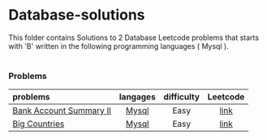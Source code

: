 # Database-solutions
This folder contains Solutions to 2 Database Leetcode problems that starts with 'B' written in the following programming languages ( Mysql ).<br><br>
### Problems ###
|problems|langages|difficulty|Leetcode|
|:-------|:------:|:--------:|:------:|
|[Bank Account Summary II](https://github.com/AnasImloul/Leetcode-solutions/tree/main/scripts/database/B/Bank%20Account%20Summary%20II/)|[Mysql](https://github.com/AnasImloul/Leetcode-solutions/tree/main/scripts/database/B/Bank%20Account%20Summary%20II/Bank%20Account%20Summary%20II.sql)|Easy|[link](https://leetcode.com/problems/bank-account-summary-ii)|
|[Big Countries](https://github.com/AnasImloul/Leetcode-solutions/tree/main/scripts/database/B/Big%20Countries/)|[Mysql](https://github.com/AnasImloul/Leetcode-solutions/tree/main/scripts/database/B/Big%20Countries/Big%20Countries.sql)|Easy|[link](https://leetcode.com/problems/big-countries)|